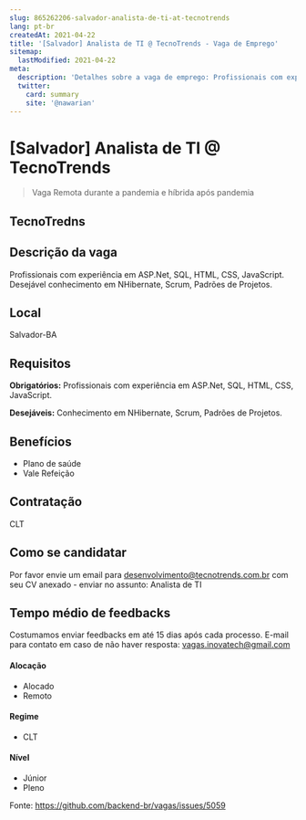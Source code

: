 ```yaml
---
slug: 865262206-salvador-analista-de-ti-at-tecnotrends
lang: pt-br
createdAt: 2021-04-22
title: '[Salvador] Analista de TI @ TecnoTrends - Vaga de Emprego'
sitemap:
  lastModified: 2021-04-22
meta:
  description: 'Detalhes sobre a vaga de emprego: Profissionais com experiência em ASP.Net, SQL, HTML, CSS, JavaScript. Desejável conhecimento em NHibernate, Scrum, Padrões de Projetos.'
  twitter:
    card: summary
    site: '@nawarian'
---
```


# [Salvador] Analista de TI @ TecnoTrends

<!--
==================================================
Caso a vaga for remoto durante a pandemia informar no texto "Remoto durante o covid"
==================================================
-->
<!-- 
==================================================
POR FAVOR, SÓ POSTE SE A VAGA FOR PARA BACK-END!

Não faça distinção de gênero no título da vaga.

Use: "Back-End Developer" ao invés de 
"Desenvolvedor Back-End" \o/

Salvador System Analist @Tecnotrends
![Analista de TI](https://user-images.githubusercontent.com/83031988/115763513-e9df5f80-a37a-11eb-855d-fa03c60f4ce1.jpeg)

==================================================
-->
<!--
==================================================
Caso a vaga for remoto durante a pandemia deixar a linha abaixo
==================================================
-->
> Vaga Remota durante a pandemia e híbrida após pandemia

## TecnoTredns


## Descrição da vaga

Profissionais com experiência em ASP.Net, SQL, HTML, CSS, JavaScript. Desejável conhecimento em NHibernate, Scrum, Padrões de Projetos.

## Local

Salvador-BA

## Requisitos

**Obrigatórios:**
Profissionais com experiência em ASP.Net, SQL, HTML, CSS, JavaScript. 

**Desejáveis:**
Conhecimento em NHibernate, Scrum, Padrões de Projetos.

## Benefícios

- Plano de saúde
- Vale Refeição

## Contratação

CLT

## Como se candidatar

Por favor envie um email para desenvolvimento@tecnotrends.com.br com seu CV anexado - enviar no assunto: Analista de TI

## Tempo médio de feedbacks

Costumamos enviar feedbacks em até 15 dias após cada processo.
E-mail para contato em caso de não haver resposta: vagas.inovatech@gmail.com


#### Alocação
- Alocado
- Remoto

#### Regime
- CLT
#### Nível
- Júnior
- Pleno


Fonte: https://github.com/backend-br/vagas/issues/5059